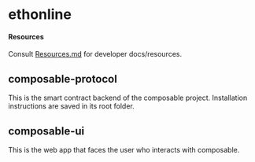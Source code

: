 # ethonline

#### Resources
Consult [Resources.md](https://github.com/uclablockchain/ethonline/blob/main/docs/Resources.md) for developer docs/resources.

## composable-protocol
This is the smart contract backend of the composable project. Installation instructions are saved in its root folder.

## composable-ui
This is the web app that faces the user who interacts with composable.
